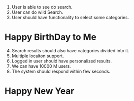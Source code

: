 1) User is able to see do search.
2) User can do wild Search.
3) User should have functionality to select some categories.

# Happy BirthDay to Me

4) Search results should also have categories divided into it.
5) Multiple locaiton support.
6) Logged in user should have personalized results.
7) We can have 10000 M users.
8) The system should respond within few seconds.
# Happy New Year